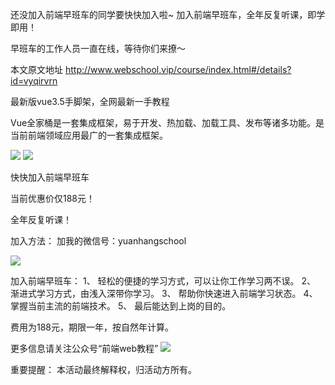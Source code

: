 还没加入前端早班车的同学要快快加入啦~
加入前端早班车，全年反复听课，即学即用！

早班车的工作人员一直在线，等待你们来撩～

本文原文地址
http://www.webschool.vip/course/index.html#/details?id=vyqirvrn

最新版vue3.5手脚架，全网最新一手教程

Vue全家桶是一套集成框架，易于开发、热加载、加载工具、发布等诸多功能。是当前前端领域应用最广的一套集成框架。


![](https://upload-images.jianshu.io/upload_images/11482673-d17831d2cb6b6be0.png?imageMogr2/auto-orient/strip%7CimageView2/2/w/777/format/webp)
![](https://upload-images.jianshu.io/upload_images/11482673-a10215aac10b2efe.png?imageMogr2/auto-orient/strip%7CimageView2/2/w/777/format/webp)

快快加入前端早班车

当前优惠价仅188元！

全年反复听课！


加入方法：
加我的微信号：yuanhangschool


![](http://www.webschool.vip/course/img/1.71ca74eb.jpg)


加入前端早班车：
1、  轻松的便捷的学习方式，可以让你工作学习两不误。
2、  渐进式学习方式，由浅入深带你学习。
3、  帮助你快速进入前端学习状态。
4、  掌握当前主流的前端技术。
5、  最后能达到上岗的目的。

 
费用为188元，期限一年，按自然年计算。


更多信息请关注公众号“前端web教程”
![](http://www.webschool.vip/course/img/2.c56c8e04.jpg)



重要提醒：
本活动最终解释权，归活动方所有。


